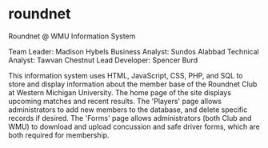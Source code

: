 # roundnet
Roundnet @ WMU Information System

Team Leader: Madison Hybels
Business Analyst: Sundos Alabbad
Technical Analyst: Tawvan Chestnut
Lead Developer: Spencer Burd
                                                 
This information system uses HTML, JavaScript, CSS, PHP, and SQL to store and display information about the member base of the Roundnet Club at Western Michigan University. The home page of the site displays upcoming matches and recent results. The 'Players' page allows administrators to add new members to the database, and delete specific records if desired. The 'Forms' page allows administrators (both Club and WMU) to download and upload concussion and safe driver forms, which are both required for membership.
